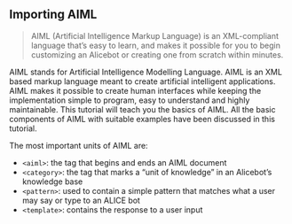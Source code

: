 ## Importing AIML

> AIML (Artificial Intelligence Markup Language) is an XML-compliant language that’s easy to learn, and makes it possible for you to begin customizing an Alicebot or creating one from scratch within minutes.

AIML stands for Artificial Intelligence Modelling Language. AIML is an XML based markup language meant to create artificial intelligent applications. AIML makes it possible to create human interfaces while keeping the implementation simple to program, easy to understand and highly maintainable. This tutorial will teach you the basics of AIML. All the basic components of AIML with suitable examples have been discussed in this tutorial.

The most important units of AIML are:

- `<aiml>`: the tag that begins and ends an AIML document
- `<category>`: the tag that marks a “unit of knowledge” in an Alicebot’s knowledge base
- `<pattern>`: used to contain a simple pattern that matches what a user may say or type to an ALICE bot
- `<template>`: contains the response to a user input

